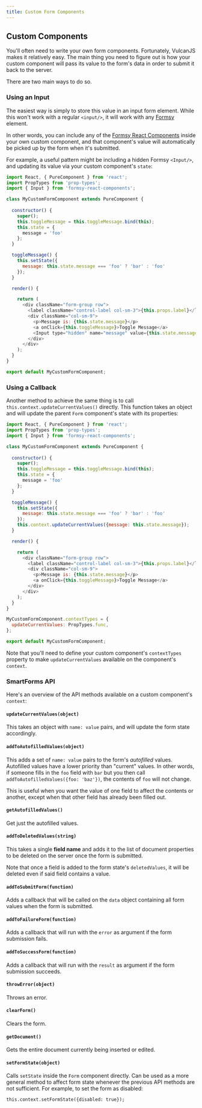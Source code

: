 ```yaml
---
title: Custom Form Components
---
```


## Custom Components

You'll often need to write your own form components. Fortunately, VulcanJS makes it relatively easy. The main thing you need to figure out is how your custom component will pass its value to the form's data in order to submit it back to the server. 

There are two main ways to do so.

### Using an Input

The easiest way is simply to store this value in an input form element. While this won't work with a regular `<input/>`, it will work with any [Formsy](https://github.com/christianalfoni/formsy-react) element.

In other words, you can include any of the [Formsy React Components](https://github.com/twisty/formsy-react-components) inside your own custom component, and that component's value will automatically be picked up by the form when it's submitted. 

For example, a useful pattern might be including a hidden Formsy `<Input/>`, and updating its value via your custom component's `state`:

```js
import React, { PureComponent } from 'react';
import PropTypes from 'prop-types';
import { Input } from 'formsy-react-components';

class MyCustomFormComponent extends PureComponent {
  
  constructor() {
    super();
    this.toggleMessage = this.toggleMessage.bind(this);
    this.state = {
      message = 'foo'
    };
  }

  toggleMessage() {
    this.setState({
      message: this.state.message === 'foo' ? 'bar' : 'foo'
    });
  }

  render() {

    return (
      <div className="form-group row">
        <label className="control-label col-sm-3">{this.props.label}</label>
        <div className="col-sm-9">
          <p>Message is: {this.state.message}</p>
          <a onClick={this.toggleMessage}>Toggle Message</a>
          <Input type="hidden" name="message" value={this.state.message}/>
        </div>
      </div>
    );
  }
}

export default MyCustomFormComponent;
```

### Using a Callback

Another method to achieve the same thing is to call `this.context.updateCurrentValues()` directly. This function takes an object and will update the parent `Form` component's state with its properties:

```js
import React, { PureComponent } from 'react';
import PropTypes from 'prop-types';
import { Input } from 'formsy-react-components';

class MyCustomFormComponent extends PureComponent {
  
  constructor() {
    super();
    this.toggleMessage = this.toggleMessage.bind(this);
    this.state = {
      message = 'foo'
    };
  }

  toggleMessage() {
    this.setState({
      message: this.state.message === 'foo' ? 'bar' : 'foo'
    });
    this.context.updateCurrentValues({message: this.state.message});
  }

  render() {

    return (
      <div className="form-group row">
        <label className="control-label col-sm-3">{this.props.label}</label>
        <div className="col-sm-9">
          <p>Message is: {this.state.message}</p>
          <a onClick={this.toggleMessage}>Toggle Message</a>
        </div>
      </div>
    );
  }
}

MyCustomFormComponent.contextTypes = {
  updateCurrentValues: PropTypes.func,
};

export default MyCustomFormComponent;
```

Note that you'll need to define your custom component's `contextTypes` property to make `updateCurrentValues` available on the component's `context`.

### SmartForms API

Here's an overview of the API methods available on a custom component's `context`:

#### `updateCurrentValues(object)`

This takes an object with `name: value` pairs, and will update the form state accordingly. 

#### `addToAutofilledValues(object)`

This adds a set of `name: value` pairs to the form's *autofilled* values. Autofilled values have a lower priority than "current" values. In other words, if someone fills in the `foo` field with `bar` but you then call `addToAutofilledValues({foo: 'baz'})`, the contents of `foo` will not change. 

This is useful when you want the value of one field to affect the contents or another, except when that other field has already been filled out. 

#### `getAutofilledValues()`

Get just the autofilled values.

#### `addToDeletedValues(string)`

This takes a single **field name** and adds it to the list of document properties to be deleted on the server once the form is submitted. 

Note that once a field is added to the form state's `deletedValues`, it will be deleted even if said field contains a value. 

#### `addToSubmitForm(function)`

Adds a callback that will be called on the `data` object containing all form values when the form is submitted.

#### `addToFailureForm(function)`

Adds a callback that will run with the `error` as argument if the form submission fails. 

#### `addToSuccessForm(function)`

Adds a callback that will run with the `result` as argument if the form submission succeeds.

#### `throwError(object)`

Throws an error.

#### `clearForm()`

Clears the form.

#### `getDocument()`

Gets the entire document currently being inserted or edited. 

#### `setFormState(object)`

Calls `setState` inside the `Form` component directly. Can be used as a more general method to affect form state whenever the previous API methods are not sufficient. For example, to set the form as disabled:

```
this.context.setFormState({disabled: true});
```
